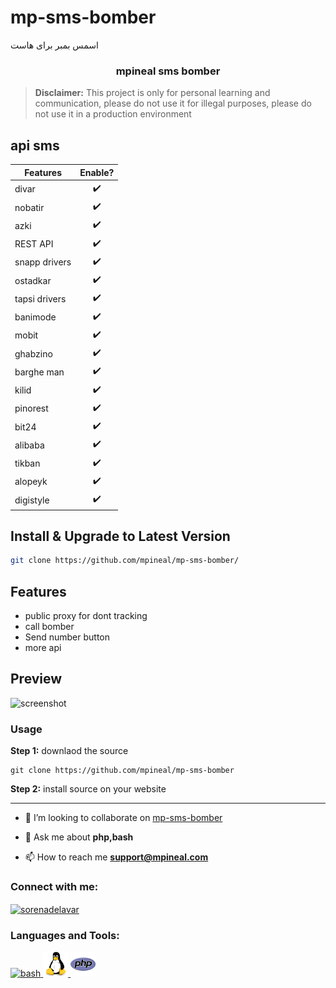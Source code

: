 # mp-sms-bomber
اسمس بمبر برای هاست

<h3 align="center">mpineal sms bomber</h3>

> **Disclaimer:** This project is only for personal learning and communication, please do not use it for illegal purposes, please do not use it in a production environment

## api sms


| Features                           |      Enable?       |
| ---------------------------------- | :----------------: |
| divar                              | :heavy_check_mark: || bama                               | :heavy_check_mark: |
| nobatir                            | :heavy_check_mark: || snapp_express                      | :heavy_check_mark: |
| azki                               | :heavy_check_mark: || igap                               | :heavy_check_mark: |
| REST API                           | :heavy_check_mark: || digikala jet                       | :heavy_check_mark: |
| snapp drivers                      | :heavy_check_mark: || snap doctor                        | :heavy_check_mark: |
| ostadkar                           | :heavy_check_mark: || miare                              | :heavy_check_mark: |
| tapsi drivers                      | :heavy_check_mark: || tapsi passenger                    | :heavy_check_mark: |
| banimode                           | :heavy_check_mark: || taaghche                           | :heavy_check_mark: |
| mobit                              | :heavy_check_mark: || jabama                             | :heavy_check_mark: |
| ghabzino                           | :heavy_check_mark: || komodaa                            | :heavy_check_mark: |
| barghe man                         | :heavy_check_mark: || behtarino                          | :heavy_check_mark: |
| kilid                              | :heavy_check_mark: || vendar                             | :heavy_check_mark: |
| pinorest                           | :heavy_check_mark: || technolife                         | :heavy_check_mark: |
| bit24                              | :heavy_check_mark: || tetherland                         | :heavy_check_mark: |
| alibaba                            | :heavy_check_mark: || drdr                               | :heavy_check_mark: |
| tikban                             | :heavy_check_mark: || drnext                             | :heavy_check_mark: |
| alopeyk                            | :heavy_check_mark: || alopeyk 2                          | :heavy_check_mark: |
| digistyle                          | :heavy_check_mark: |

## Install & Upgrade to Latest Version
```sh
git clone https://github.com/mpineal/mp-sms-bomber/
```
## Features

- public proxy for dont  tracking
- call bomber
- Send number button
- more api
## Preview

![screenshot](./asset/img/pic.png)

### Usage

**Step 1:** downlaod the source

```shell
git clone https://github.com/mpineal/mp-sms-bomber
```

**Step 2:** install source on your website 

-----------------------------------------------


- 👯 I’m looking to collaborate on [mp-sms-bomber](https://github.com/mpineal/mp-sms-bomber)

- 💬 Ask me about **php,bash**

- 📫 How to reach me **support@mpineal.com**

<h3 align="left">Connect with me:</h3>
<p align="left">
<a href="https://instagram.com/sorenadelavar" target="blank"><img align="center" src="https://raw.githubusercontent.com/rahuldkjain/github-profile-readme-generator/master/src/images/icons/Social/instagram.svg" alt="sorenadelavar" height="30" width="40" /></a>
</p>

<h3 align="left">Languages and Tools:</h3>
<p align="left"> <a href="https://www.gnu.org/software/bash/" target="_blank" rel="noreferrer"> <img src="https://www.vectorlogo.zone/logos/gnu_bash/gnu_bash-icon.svg" alt="bash" width="40" height="40"/> </a> <a href="https://www.linux.org/" target="_blank" rel="noreferrer"> <img src="https://raw.githubusercontent.com/devicons/devicon/master/icons/linux/linux-original.svg" alt="linux" width="40" height="40"/> </a> <a href="https://www.php.net" target="_blank" rel="noreferrer"> <img src="https://raw.githubusercontent.com/devicons/devicon/master/icons/php/php-original.svg" alt="php" width="40" height="40"/> </a> </p>
